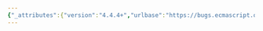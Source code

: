 ```yaml
---
{"_attributes":{"version":"4.4.4+","urlbase":"https://bugs.ecmascript.org/","maintainer":"dherman@mozilla.com"},"bug":{"bug_id":1092,"creation_ts":"2012-11-29 00:36:00 -0800","short_desc":"8.3.8: upright \"O\"","delta_ts":"2012-12-21 18:08:25 -0800","product":"Draft for 6th Edition","component":"editorial issue","version":"Rev 12: November 22, 2012 Draft","rep_platform":"All","op_sys":"All","bug_status":"RESOLVED","resolution":"FIXED","priority":"Normal","bug_severity":"normal","everconfirmed":true,"reporter":{"uid":"jmdyck","name":"Michael Dyck"},"assigned_to":{"uid":"allen","name":"Allen Wirfs-Brock"},"long_desc":[{"commentid":2899,"comment_count":0,"who":{"uid":"jmdyck","name":"Michael Dyck"},"bug_when":"2012-11-29 00:36:26 -0800","thetext":"8.3.8 [[SetP] ( P, V, Receiver)\",\nstep 5.c says:\n    Else O and Receiver are different values,\nwhere 'O' is in an upright font.\n\nChange it to italic."},{"commentid":2900,"comment_count":1,"who":{"uid":"jmdyck","name":"Michael Dyck"},"bug_when":"2012-11-29 00:42:53 -0800","thetext":"Ditto 8.4.2.1 / step 5.c."},{"commentid":2942,"comment_count":2,"who":{"uid":"allen","name":"Allen Wirfs-Brock"},"bug_when":"2012-12-01 10:02:46 -0800","thetext":"fixed in rev 13 editor's draft"}]}}
---
```

